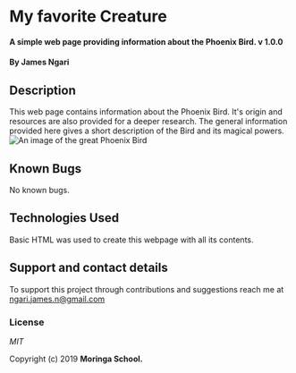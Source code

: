 # My favorite Creature
#### A simple web page providing information about the Phoenix Bird. v 1.0.0
#### By __James Ngari__
## Description
This web page contains information about the Phoenix Bird. It's origin and resources are also provided for a deeper research. The general information provided here gives a short description of the Bird and its magical powers.
![An image of the great Phoenix Bird](https://qph.fs.quoracdn.net/main-qimg-1d5173a04d015a0ed4ea63da9b855f25)
## Known Bugs
No known bugs.
## Technologies Used
Basic HTML was used to create this webpage with all its contents.
## Support and contact details
To support this project through contributions and suggestions reach me at <ngari.james.n@gmail.com>
### License
*MIT*

Copyright (c) 2019 **Moringa School.**